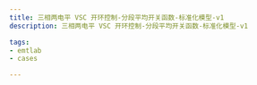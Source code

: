 ```yaml
---
title: 三相两电平 VSC 开环控制-分段平均开关函数-标准化模型-v1
description: 三相两电平 VSC 开环控制-分段平均开关函数-标准化模型-v1

tags:
- emtlab
- cases

---
```


<!-- import DocCardList from '@theme/DocCardList';

<DocCardList /> -->